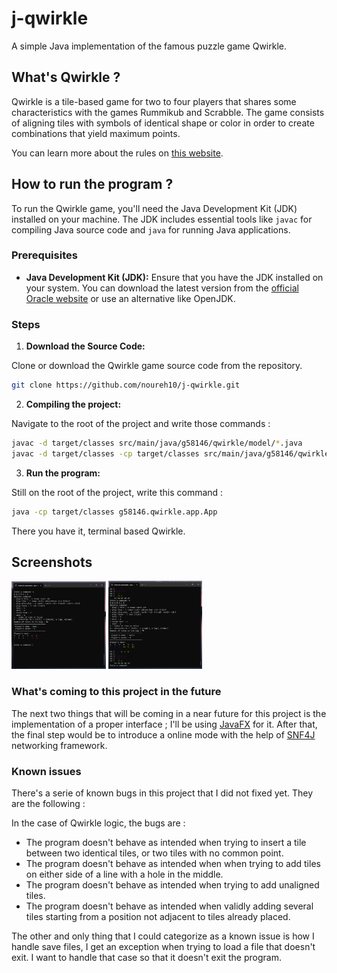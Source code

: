 # j-qwirkle

A simple Java implementation of the famous puzzle game Qwirkle.
## What's Qwirkle ?

Qwirkle is a tile-based game for two to four players that shares some characteristics with the games Rummikub and Scrabble. The game consists of aligning tiles with symbols of identical shape or color in order to create combinations that yield maximum points.

You can learn more about the rules on [this website](https://www.officialgamerules.org/qwirkle).
## How to run the program ?

To run the Qwirkle game, you'll need the Java Development Kit (JDK) installed on your machine. The JDK includes essential tools like `javac` for compiling Java source code and `java` for running Java applications.

### Prerequisites

- **Java Development Kit (JDK):** Ensure that you have the JDK installed on your system. You can download the latest version from the [official Oracle website](https://www.oracle.com/java/technologies/javase-downloads.html) or use an alternative like OpenJDK.

### Steps

1. **Download the Source Code:**
   
Clone or download the Qwirkle game source code from the repository.

   ```bash
   git clone https://github.com/noureh10/j-qwirkle.git
   ```

2. **Compiling the project:**

Navigate to the root of the project and write those commands :

   ```bash
   javac -d target/classes src/main/java/g58146/qwirkle/model/*.java
   javac -d target/classes -cp target/classes src/main/java/g58146/qwirkle/view/View.java
   ```

3. **Run the program:**

Still on the root of the project, write this command : 
   
   ```bash
   java -cp target/classes g58146.qwirkle.app.App
   ```

There you have it, terminal based Qwirkle.

## Screenshots

<img src="https://raw.githubusercontent.com/noureh10/j-qwirkle/master/screenshots/C1.PNG" width="30%">
<img src="https://raw.githubusercontent.com/noureh10/j-qwirkle/master/screenshots/C2.PNG" width="29.7%">

### What's coming to this project in the future

The next two things that will be coming in a near future for this project is the implementation of a proper interface ; I'll be using [JavaFX](https://github.com/openjdk/jfx) for it. After that, the final step would be to introduce a online mode with the help of [SNF4J](https://github.com/snf4j/snf4j) networking framework.

### Known issues

There's a serie of known bugs in this project that I did not fixed yet. They are the following :

In the case of Qwirkle logic, the bugs are :

- The program doesn't behave as intended when trying to insert a tile between two identical tiles, or two tiles with no common point.
- The program doesn't behave as intended when when trying to add tiles on either side of a line with a hole in the middle.
- The program doesn't behave as intended when trying to add unaligned tiles.
- The program doesn't behave as intended when validly adding several tiles starting from a position not adjacent to tiles already placed.

The other and only thing that I could categorize as a known issue is how I handle save files, I get an exception when trying to load a file that doesn't exit. I want to handle that case so that it doesn't exit the program.